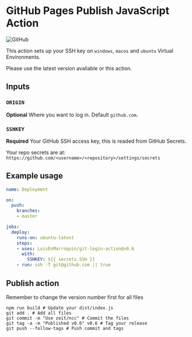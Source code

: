 # GitHub Pages Publish JavaScript Action

![GitHub](https://github.com/LuisEnMarroquin/git-login-action/workflows/Testing/badge.svg)

This action sets up your SSH key on `windows`, `macos` and `ubuntu` Virtual Environments.

Please use the latest version avaliable or this action.

## Inputs

### `ORIGIN`

**Optional** Where you want to log in. Default `github.com`.

### `SSHKEY`

**Required** Your GitHub SSH access key, this is readed from GitHub Secrets.

Your repo secrets are at: `https://github.com/<username>/<repository>/settings/secrets`

## Example usage

```yml
name: Deployment

on:
  push:
    branches:
    - master

jobs:
  deploy:
    runs-on: ubuntu-latest
    steps:
    - uses: LuisEnMarroquin/git-login-action@v0.6
      with:
        SSHKEY: ${{ secrets.SSH }}
    - run: ssh -T git@github.com || true
```

## Publish action

Remember to change the version number first for all files

```shell
npm run build # Update your dist/index.js
git add . # Add all files
git commit -m "Use zeit/ncc" # Commit the files
git tag -a -m "Published v0.6" v0.6 # Tag your release
git push --follow-tags # Push commit and tags
```
